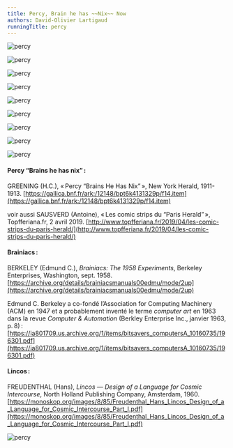 ```yaml
---
title: Percy, Brain he has ~~Nix~~ Now
authors: David-Olivier Lartigaud
runningTitle: percy
---
```


<div class="hard_page_break"></div>

![percy](images/brainiac/page_01.png)

![percy](images/brainiac/page_02.png)

![percy](images/brainiac/page_03.png)

![percy](images/brainiac/page_04.png)

![percy](images/brainiac/page_05.png)

![percy](images/brainiac/page_06.png)

![percy](images/brainiac/page_07.png)

![percy](images/brainiac/page_08.png)

![percy](images/brainiac/page_09.png)


<div class="hard_page_break"></div>

#### Percy “Brains he has nix”&#8239;:

GREENING (H.C.), «&#8239;Percy “Brains He Has Nix”&#8239;», New York Herald, 1911-1913. [https://gallica.bnf.fr/ark:/12148/bpt6k4131329p/f14.item](https://gallica.bnf.fr/ark:/12148/bpt6k4131329p/f14.item)

voir aussi
SAUSVERD (Antoine), «&#8239;Les comic strips du “Paris Herald”&#8239;», Topfferiana.fr, 2 avril 2019. [http://www.topfferiana.fr/2019/04/les-comic-strips-du-paris-herald/](http://www.topfferiana.fr/2019/04/les-comic-strips-du-paris-herald/)

#### Brainiacs&#8239;:

BERKELEY (Edmund C.), *Brainiacs: The 1958 Experiments*, Berkeley Enterprises, Washington, sept. 1958. [https://archive.org/details/brainiacsmanuals00edmu/mode/2up](https://archive.org/details/brainiacsmanuals00edmu/mode/2up)

Edmund C. Berkeley a co-fondé l’Association for Computing Machinery (ACM) en 1947 et a probablement inventé le terme *computer art* en 1963 dans la revue *Computer & Automation* (Berkley Enterprise Inc., janvier 1963, p.&#8239;8)&#8239;: [https://ia801709.us.archive.org/1/items/bitsavers_computersA_10160735/196301.pdf](https://ia801709.us.archive.org/1/items/bitsavers_computersA_10160735/196301.pdf)

#### Lincos&#8239;:

FREUDENTHAL (Hans), *Lincos — Design of a Language for Cosmic Intercourse*, North Holland Publishing Company, Amsterdam, 1960. [https://monoskop.org/images/8/85/Freudenthal_Hans_Lincos_Design_of_a_Language_for_Cosmic_Intercourse_Part_I.pdf](https://monoskop.org/images/8/85/Freudenthal_Hans_Lincos_Design_of_a_Language_for_Cosmic_Intercourse_Part_I.pdf)

![percy](images/brainiac/page_10.png)
